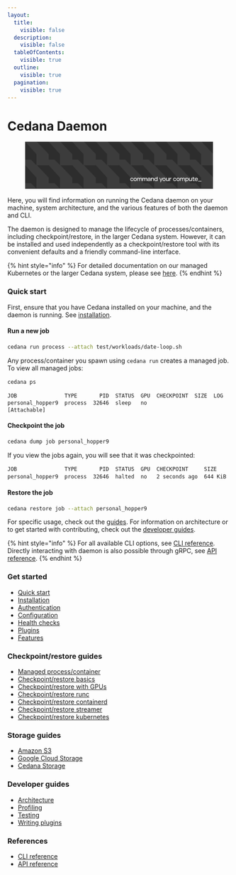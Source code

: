 ```yaml
---
layout:
  title:
    visible: false
  description:
    visible: false
  tableOfContents:
    visible: true
  outline:
    visible: true
  pagination:
    visible: true
---
```


# Cedana Daemon

<figure><img src=".gitbook/assets/image (1).png" alt=""><figcaption></figcaption></figure>

Here, you will find information on running the Cedana daemon on your machine, system architecture, and the various features of both the daemon and CLI.

The daemon is designed to manage the lifecycle of processes/containers, including checkpoint/restore, in the larger Cedana system. However, it can be installed and used independently as a checkpoint/restore tool with its convenient defaults and a friendly command-line interface.

{% hint style="info" %}
For detailed documentation on our managed Kubernetes or the larger Cedana system, please see [here](https://docs.cedana.ai).
{% endhint %}

### Quick start

First, ensure that you have Cedana installed on your machine, and the daemon is running. See [installation](get-started/installation.md).

#### Run a new job

```sh
cedana run process --attach test/workloads/date-loop.sh
```

Any process/container you spawn using `cedana run` creates a managed job. To view all managed jobs:

```sh
cedana ps
```

```
JOB               TYPE       PID  STATUS  GPU  CHECKPOINT  SIZE  LOG
personal_hopper9  process  32646  sleep   no                     [Attachable]
```

#### Checkpoint the job

```sh
cedana dump job personal_hopper9
```

If you view the jobs again, you will see that it was checkpointed:

```sh
JOB               TYPE       PID  STATUS  GPU  CHECKPOINT     SIZE     LOG
personal_hopper9  process  32646  halted  no   2 seconds ago  644 KiB
```

#### Restore the job

```sh
cedana restore job --attach personal_hopper9
```

For specific usage, check out the [guides](./#guides). For information on architecture or to get started with contributing, check out the [developer guides](./#developer-guides).

{% hint style="info" %}
For all available CLI options, see [CLI reference](references/cli/cedana.md). Directly interacting with daemon is also possible through gRPC, see [API reference](references/api.md).
{% endhint %}

### Get started

- [Quick start](./#quick-start)
- [Installation](get-started/installation.md)
- [Authentication](get-started/authentication.md)
- [Configuration](get-started/configuration.md)
- [Health checks](get-started/health.md)
- [Plugins](get-started/plugins.md)
- [Features](get-started/features.md)

### Checkpoint/restore guides

- [Managed process/container](guides/managed.md)
- [Checkpoint/restore basics](guides/cr.md)
- [Checkpoint/restore with GPUs](guides/gpu/cr.md)
- [Checkpoint/restore runc](guides/runc/cr.md)
- [Checkpoint/restore containerd](guides/runc/cr.md)
- [Checkpoint/restore streamer](guides/streamer/cr.md)
- [Checkpoint/restore kubernetes](guides/k8s/cr.md)

### Storage guides

- [Amazon S3](guides/storage/s3.md)
- [Google Cloud Storage](guides/storage/gcs.md)
- [Cedana Storage](guides/storage/cedana.md)

### Developer guides

- [Architecture](developer-guides/architecture.md)
- [Profiling](developer-guides/profiling.md)
- [Testing](developer-guides/testing.md)
- [Writing plugins](developer-guides/writing_plugins.md)

### References

- [CLI reference](references/cli/cedana.md)
- [API reference](references/api.md)
